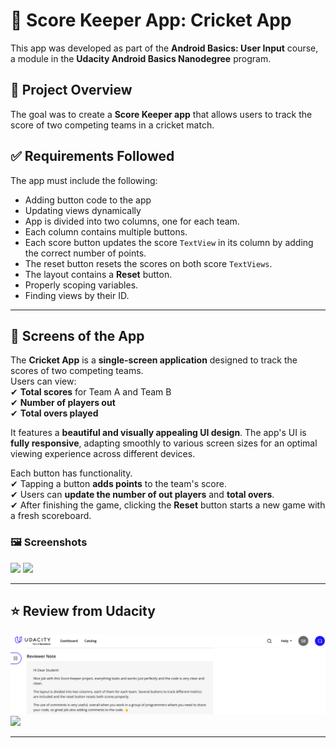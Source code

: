 # 📌 Score Keeper App: Cricket App  

This app was developed as part of the **Android Basics: User Input** course, a module in the **Udacity Android Basics Nanodegree** program.

## 📌 Project Overview  
The goal was to create a **Score Keeper app** that allows users to track the score of two competing teams in a cricket match.

## ✅ Requirements Followed  
The app must include the following:  
- Adding button code to the app  
- Updating views dynamically  
- App is divided into two columns, one for each team.  
- Each column contains multiple buttons.  
- Each score button updates the score `TextView` in its column by adding the correct number of points.  
- The reset button resets the scores on both score `TextViews`.  
- The layout contains a **Reset** button.  
- Properly scoping variables.  
- Finding views by their ID.  

---

## 📱 Screens of the App  
The **Cricket App** is a **single-screen application** designed to track the scores of two competing teams.  
Users can view:  
✔ **Total scores** for Team A and Team B  
✔ **Number of players out**  
✔ **Total overs played**  

It features a **beautiful and visually appealing UI design**. The app's UI is **fully responsive**, adapting smoothly to various screen sizes for an optimal viewing experience across different devices.

Each button has functionality.  
✔ Tapping a button **adds points** to the team's score.  
✔ Users can **update the number of out players** and **total overs**.  
✔ After finishing the game, clicking the **Reset** button starts a new game with a fresh scoreboard.  

### 🖼️ **Screenshots**  
<img src="screenshots/screen1.png" width="400">  
<img src="screenshots/screen2.png" width="400">  

---

## ⭐ Review from Udacity  
<img src="Review/portal review.png" width="700">  
<img src="screenshots/review.png" width="200">  

---
